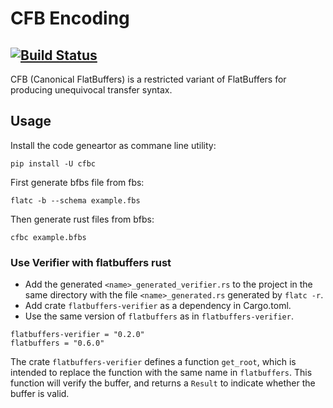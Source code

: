 # CFB Encoding

## [![Build Status](https://travis-ci.com/nervosnetwork/cfb.svg?branch=master)](https://travis-ci.com/nervosnetwork/cfb)

CFB (Canonical FlatBuffers) is a restricted variant of FlatBuffers for producing unequivocal transfer syntax.

## Usage

Install the code geneartor as commane line utility:

```
pip install -U cfbc
```

First generate bfbs file from fbs:

```
flatc -b --schema example.fbs
```

Then generate rust files from bfbs:

```
cfbc example.bfbs
```

### Use Verifier with flatbuffers rust

-   Add the generated `<name>_generated_verifier.rs` to the project in the same
    directory with the file `<name>_generated.rs` generated by `flatc -r`.
-   Add crate `flatbuffers-verifier` as a dependency in Cargo.toml.
-   Use the same version of `flatbuffers` as in `flatbuffers-verifier`.

```
flatbuffers-verifier = "0.2.0"
flatbuffers = "0.6.0"
```

The crate `flatbuffers-verifier` defines a function `get_root`, which is intended to replace the
function with the same name in `flatbuffers`. This function will verify the
buffer, and returns a `Result` to indicate whether the buffer is valid.
